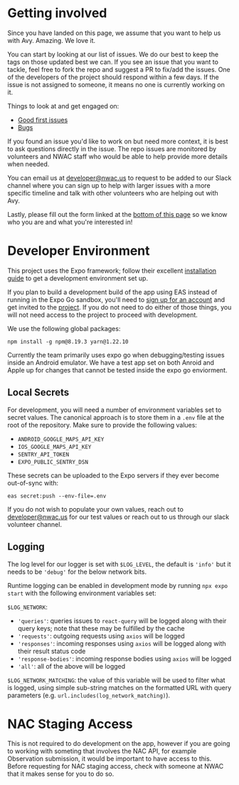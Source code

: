 # Getting involved

Since you have landed on this page, we assume that you want to help us with Avy. Amazing. We love it. 

You can start by looking at our list of issues. We do our best to keep the tags on those updated best we can. If you see an issue that you want to tackle, feel free to fork the repo and suggest a PR to fix/add the issues. One of the developers of the project should respond within a few days. If the issue is not assigned to someone, it means no one is currently working on it. 

Things to look at and get engaged on: 
- [Good first issues](https://github.com/NWACus/avy/labels/good%20first%20issue)
- [Bugs](https://github.com/NWACus/avy/labels/bug)

If you found an issue you'd like to work on but need more context, it is best to ask questions directly in the issue. The repo issues are monitored by volunteers and NWAC staff who would be able to help provide more details when needed.

You can email us at developer@nwac.us to request to be added to our Slack channel where you can sign up to help with larger issues with a more specific timeline and talk with other volunteers who are helping out with Avy. 

Lastly, please fill out the form linked at the [bottom of this page](https://nwac.us/technology-volunteer-outreach/) so we know who you are and what you're interested in!

# Developer Environment

This project uses the Expo framework; follow their excellent [installation guide](https://docs.expo.dev/get-started/installation/) to get a development environment set up. 

If you plan to build a development build of the app using EAS instead of running in the Expo Go sandbox, you'll need to [sign up for an account](https://expo.dev/signup) and get invited to the [project](https://expo.dev/accounts/steve.kuznetsov/projects/avalanche-forecast). If you do not need to do either of those things, you will not need access to the project to proceed with development. 

We use the following global packages:

```
npm install -g npm@8.19.3 yarn@1.22.10
```

Currently the team primarily uses expo go when debugging/testing issues inside an Android emulator. We have a test app set on both Anroid and Apple up for changes that cannot be tested inside the expo go enviorment. 

## Local Secrets

For development, you will need a number of environment variables set to secret values. The canonical approach is to store them in a `.env` file at the root of the repository. Make sure to provide the following values:

- `ANDROID_GOOGLE_MAPS_API_KEY`
- `IOS_GOOGLE_MAPS_API_KEY`
- `SENTRY_API_TOKEN`
- `EXPO_PUBLIC_SENTRY_DSN`

These secrets can be uploaded to the Expo servers if they ever become out-of-sync with:

```shell
eas secret:push --env-file=.env
```

If you do not wish to populate your own values, reach out to developer@nwac.us for our test values or reach out to us through our slack volunteer channel. 

## Logging

The log level for our logger is set with `$LOG_LEVEL`, the default is `'info'` but it needs to be `'debug'` for the below network bits.

Runtime logging can be enabled in development mode by running `npx expo start` with the following environment variables set:

`$LOG_NETWORK`:

- `'queries'`: queries issues to `react-query` will be logged along with their query keys; note that these may be fulfilled by the cache
- `'requests'`: outgoing requests using `axios` will be logged
- `'responses'`: incoming responses using `axios` will be logged along with their result status code
- `'response-bodies'`: incoming response bodies using `axios` will be logged
- `'all'`: all of the above will be logged

`$LOG_NETWORK_MATCHING`: the value of this variable will be used to filter what is logged, using simple sub-string matches on the formatted URL with query parameters (e.g. `url.includes(log_network_matching)`).

# NAC Staging Access

This is not required to do development on the app, however if you are going to working with someting that involves the NAC API, for example Observation submission, it would be important to have access to this. Before requesting for NAC staging access, check with someone at NWAC that it makes sense for you to do so.
